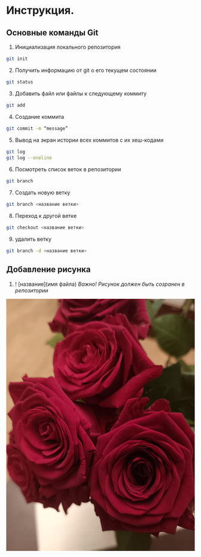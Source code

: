 # Инструкция. 
## **Основные команды Git**

1. Инициализация локального репозитория
```sh
git init
```
2. Получить информацию от git о его текущем состоянии
```sh
git status
```
3. Добавить файл или файлы к следующему коммиту
```sh
git add
```
4. Создание коммита
```sh
git commit -m “message”
```
5. Вывод на экран истории всех коммитов с их хеш-кодами
```sh
git log
git log --oneline
```
6. Посмотреть список веток в репозитории
```sh
git branch
```
7. Cоздать новую ветку
```sh
git branch <название ветки>
```
8. Переход к другой ветке
```sh
git checkout <название ветки> 
```
9. удалить ветку
```sh
git branch -d <название ветки> 
```
## Добавление рисунка
1. ! [название](имя файла)
*Важно! Рисунок должен быть созранен в репозитории*

![rose](rose4.jpg)

